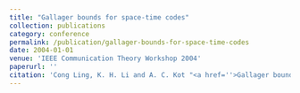 ```yaml
---
title: "Gallager bounds for space-time codes"
collection: publications
category: conference
permalink: /publication/gallager-bounds-for-space-time-codes
date: 2004-01-01
venue: 'IEEE Communication Theory Workshop 2004'
paperurl: ''
citation: 'Cong Ling, K. H. Li and A. C. Kot "<a href=''>Gallager bounds for space-time codes</a>", IEEE Communication Theory Workshop 2004, Capri, Italy, May 2004.'
---
```


